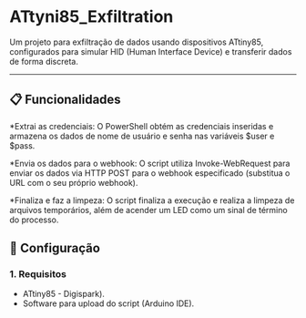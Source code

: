 # ATtyni85_Exfiltration

Um projeto para exfiltração de dados usando dispositivos ATtiny85, configurados para simular HID (Human Interface Device) e transferir dados de forma discreta.

---

## 📋 Funcionalidades

*Extrai as credenciais: O PowerShell obtém as credenciais inseridas e armazena os dados de nome de usuário e senha nas variáveis $user e $pass.

*Envia os dados para o webhook: O script utiliza Invoke-WebRequest para enviar os dados via HTTP POST para o webhook especificado (substitua o URL com o seu próprio webhook).

*Finaliza e faz a limpeza: O script finaliza a execução e realiza a limpeza de arquivos temporários, além de acender um LED como um sinal de término do processo.

## 🚀 Configuração
### 1. Requisitos
- ATtiny85 - Digispark).
- Software para upload do script (Arduino IDE).
